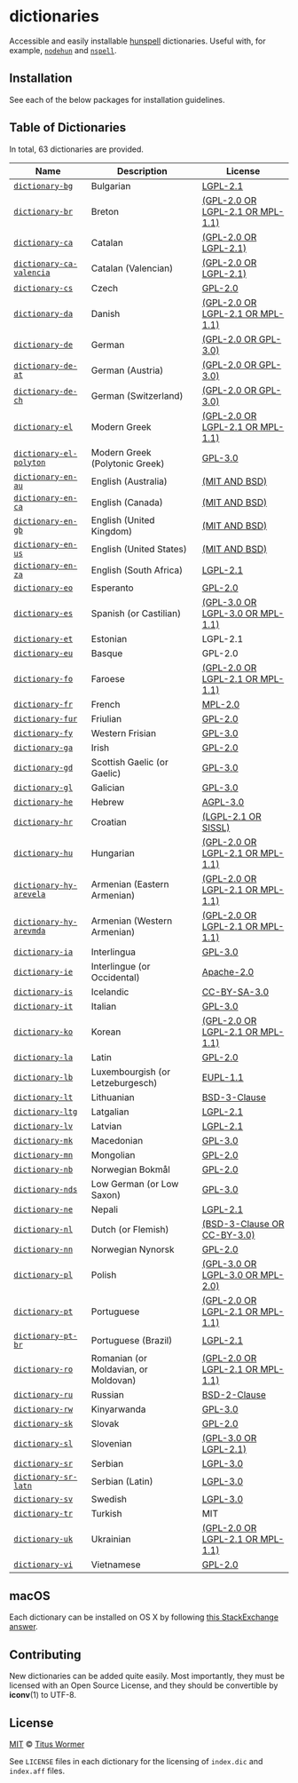 # dictionaries

Accessible and easily installable [hunspell][] dictionaries.  Useful with, for
example, [`nodehun`][nodehun] and [`nspell`][nspell].

## Installation

See each of the below packages for installation guidelines.

## Table of Dictionaries

<!--support start-->

In total, 63 dictionaries are provided.

| Name | Description | License |
| ---- | ----------- | ------- |
| [`dictionary-bg`](dictionaries/bg) | Bulgarian | [LGPL-2.1](dictionaries/bg/LICENSE) |
| [`dictionary-br`](dictionaries/br) | Breton | [(GPL-2.0 OR LGPL-2.1 OR MPL-1.1)](dictionaries/br/LICENSE) |
| [`dictionary-ca`](dictionaries/ca) | Catalan | [(GPL-2.0 OR LGPL-2.1)](dictionaries/ca/LICENSE) |
| [`dictionary-ca-valencia`](dictionaries/ca-valencia) | Catalan (Valencian) | [(GPL-2.0 OR LGPL-2.1)](dictionaries/ca-valencia/LICENSE) |
| [`dictionary-cs`](dictionaries/cs) | Czech | [GPL-2.0](dictionaries/cs/LICENSE) |
| [`dictionary-da`](dictionaries/da) | Danish | [(GPL-2.0 OR LGPL-2.1 OR MPL-1.1)](dictionaries/da/LICENSE) |
| [`dictionary-de`](dictionaries/de) | German | [(GPL-2.0 OR GPL-3.0)](dictionaries/de/LICENSE) |
| [`dictionary-de-at`](dictionaries/de-AT) | German (Austria) | [(GPL-2.0 OR GPL-3.0)](dictionaries/de-AT/LICENSE) |
| [`dictionary-de-ch`](dictionaries/de-CH) | German (Switzerland) | [(GPL-2.0 OR GPL-3.0)](dictionaries/de-CH/LICENSE) |
| [`dictionary-el`](dictionaries/el) | Modern Greek | [(GPL-2.0 OR LGPL-2.1 OR MPL-1.1)](dictionaries/el/LICENSE) |
| [`dictionary-el-polyton`](dictionaries/el-polyton) | Modern Greek (Polytonic Greek) | [GPL-3.0](dictionaries/el-polyton/LICENSE) |
| [`dictionary-en-au`](dictionaries/en-AU) | English (Australia) | [(MIT AND BSD)](dictionaries/en-AU/LICENSE) |
| [`dictionary-en-ca`](dictionaries/en-CA) | English (Canada) | [(MIT AND BSD)](dictionaries/en-CA/LICENSE) |
| [`dictionary-en-gb`](dictionaries/en-GB) | English (United Kingdom) | [(MIT AND BSD)](dictionaries/en-GB/LICENSE) |
| [`dictionary-en-us`](dictionaries/en-US) | English (United States) | [(MIT AND BSD)](dictionaries/en-US/LICENSE) |
| [`dictionary-en-za`](dictionaries/en-ZA) | English (South Africa) | [LGPL-2.1](dictionaries/en-ZA/LICENSE) |
| [`dictionary-eo`](dictionaries/eo) | Esperanto | [GPL-2.0](dictionaries/eo/LICENSE) |
| [`dictionary-es`](dictionaries/es) | Spanish (or Castilian) | [(GPL-3.0 OR LGPL-3.0 OR MPL-1.1)](dictionaries/es/LICENSE) |
| [`dictionary-et`](dictionaries/et) | Estonian | LGPL-2.1 |
| [`dictionary-eu`](dictionaries/eu) | Basque | GPL-2.0 |
| [`dictionary-fo`](dictionaries/fo) | Faroese | [(GPL-2.0 OR LGPL-2.1 OR MPL-1.1)](dictionaries/fo/LICENSE) |
| [`dictionary-fr`](dictionaries/fr) | French | [MPL-2.0](dictionaries/fr/LICENSE) |
| [`dictionary-fur`](dictionaries/fur) | Friulian | [GPL-2.0](dictionaries/fur/LICENSE) |
| [`dictionary-fy`](dictionaries/fy) | Western Frisian | [GPL-3.0](dictionaries/fy/LICENSE) |
| [`dictionary-ga`](dictionaries/ga) | Irish | [GPL-2.0](dictionaries/ga/LICENSE) |
| [`dictionary-gd`](dictionaries/gd) | Scottish Gaelic (or Gaelic) | [GPL-3.0](dictionaries/gd/LICENSE) |
| [`dictionary-gl`](dictionaries/gl) | Galician | [GPL-3.0](dictionaries/gl/LICENSE) |
| [`dictionary-he`](dictionaries/he) | Hebrew | [AGPL-3.0](dictionaries/he/LICENSE) |
| [`dictionary-hr`](dictionaries/hr) | Croatian | [(LGPL-2.1 OR SISSL)](dictionaries/hr/LICENSE) |
| [`dictionary-hu`](dictionaries/hu) | Hungarian | [(GPL-2.0 OR LGPL-2.1 OR MPL-1.1)](dictionaries/hu/LICENSE) |
| [`dictionary-hy-arevela`](dictionaries/hy-arevela) | Armenian (Eastern Armenian) | [(GPL-2.0 OR LGPL-2.1 OR MPL-1.1)](dictionaries/hy-arevela/LICENSE) |
| [`dictionary-hy-arevmda`](dictionaries/hy-arevmda) | Armenian (Western Armenian) | [(GPL-2.0 OR LGPL-2.1 OR MPL-1.1)](dictionaries/hy-arevmda/LICENSE) |
| [`dictionary-ia`](dictionaries/ia) | Interlingua | [GPL-3.0](dictionaries/ia/LICENSE) |
| [`dictionary-ie`](dictionaries/ie) | Interlingue (or Occidental) | [Apache-2.0](dictionaries/ie/LICENSE) |
| [`dictionary-is`](dictionaries/is) | Icelandic | [CC-BY-SA-3.0](dictionaries/is/LICENSE) |
| [`dictionary-it`](dictionaries/it) | Italian | [GPL-3.0](dictionaries/it/LICENSE) |
| [`dictionary-ko`](dictionaries/ko) | Korean | [(GPL-2.0 OR LGPL-2.1 OR MPL-1.1)](dictionaries/ko/LICENSE) |
| [`dictionary-la`](dictionaries/la) | Latin | [GPL-2.0](dictionaries/la/LICENSE) |
| [`dictionary-lb`](dictionaries/lb) | Luxembourgish (or Letzeburgesch) | [EUPL-1.1](dictionaries/lb/LICENSE) |
| [`dictionary-lt`](dictionaries/lt) | Lithuanian | [BSD-3-Clause](dictionaries/lt/LICENSE) |
| [`dictionary-ltg`](dictionaries/ltg) | Latgalian | [LGPL-2.1](dictionaries/ltg/LICENSE) |
| [`dictionary-lv`](dictionaries/lv) | Latvian | [LGPL-2.1](dictionaries/lv/LICENSE) |
| [`dictionary-mk`](dictionaries/mk) | Macedonian | [GPL-3.0](dictionaries/mk/LICENSE) |
| [`dictionary-mn`](dictionaries/mn) | Mongolian | [GPL-2.0](dictionaries/mn/LICENSE) |
| [`dictionary-nb`](dictionaries/nb) | Norwegian Bokmål | [GPL-2.0](dictionaries/nb/LICENSE) |
| [`dictionary-nds`](dictionaries/nds) | Low German (or Low Saxon) | [GPL-3.0](dictionaries/nds/LICENSE) |
| [`dictionary-ne`](dictionaries/ne) | Nepali | [LGPL-2.1](dictionaries/ne/LICENSE) |
| [`dictionary-nl`](dictionaries/nl) | Dutch (or Flemish) | [(BSD-3-Clause OR CC-BY-3.0)](dictionaries/nl/LICENSE) |
| [`dictionary-nn`](dictionaries/nn) | Norwegian Nynorsk | [GPL-2.0](dictionaries/nn/LICENSE) |
| [`dictionary-pl`](dictionaries/pl) | Polish | [(GPL-3.0 OR LGPL-3.0 OR MPL-2.0)](dictionaries/pl/LICENSE) |
| [`dictionary-pt`](dictionaries/pt) | Portuguese | [(GPL-2.0 OR LGPL-2.1 OR MPL-1.1)](dictionaries/pt/LICENSE) |
| [`dictionary-pt-br`](dictionaries/pt-BR) | Portuguese (Brazil) | [LGPL-2.1](dictionaries/pt-BR/LICENSE) |
| [`dictionary-ro`](dictionaries/ro) | Romanian (or Moldavian, or Moldovan) | [(GPL-2.0 OR LGPL-2.1 OR MPL-1.1)](dictionaries/ro/LICENSE) |
| [`dictionary-ru`](dictionaries/ru) | Russian | [BSD-2-Clause](dictionaries/ru/LICENSE) |
| [`dictionary-rw`](dictionaries/rw) | Kinyarwanda | [GPL-3.0](dictionaries/rw/LICENSE) |
| [`dictionary-sk`](dictionaries/sk) | Slovak | [GPL-2.0](dictionaries/sk/LICENSE) |
| [`dictionary-sl`](dictionaries/sl) | Slovenian | [(GPL-3.0 OR LGPL-2.1)](dictionaries/sl/LICENSE) |
| [`dictionary-sr`](dictionaries/sr) | Serbian | [LGPL-3.0](dictionaries/sr/LICENSE) |
| [`dictionary-sr-latn`](dictionaries/sr-Latn) | Serbian (Latin) | [LGPL-3.0](dictionaries/sr-Latn/LICENSE) |
| [`dictionary-sv`](dictionaries/sv) | Swedish | [LGPL-3.0](dictionaries/sv/LICENSE) |
| [`dictionary-tr`](dictionaries/tr) | Turkish | MIT |
| [`dictionary-uk`](dictionaries/uk) | Ukrainian | [(GPL-2.0 OR LGPL-2.1 OR MPL-1.1)](dictionaries/uk/LICENSE) |
| [`dictionary-vi`](dictionaries/vi) | Vietnamese | [GPL-2.0](dictionaries/vi/LICENSE) |

<!--support end-->

## macOS

Each dictionary can be installed on OS X by following
[this StackExchange answer][macos].

## Contributing

New dictionaries can be added quite easily.  Most importantly, they must be
licensed with an Open Source License, and they should be convertible by
**iconv**(1) to UTF-8.

## License

[MIT][] © [Titus Wormer][author]

See `LICENSE` files in each dictionary for the licensing of `index.dic` and
`index.aff` files.

[hunspell]: http://hunspell.github.io

[nodehun]: https://github.com/nathanjsweet/nodehun

[nspell]: https://github.com/wooorm/nspell

[macos]: http://apple.stackexchange.com/a/11842

[mit]: LICENSE

[author]: https://wooorm.com
